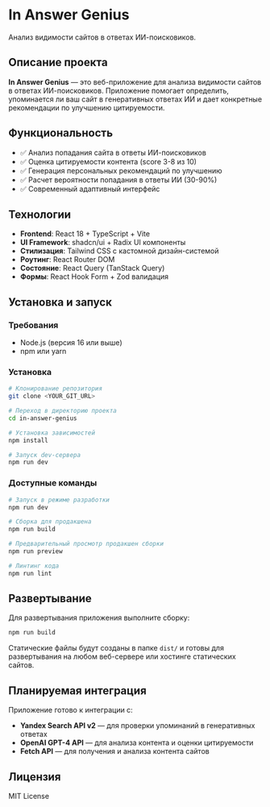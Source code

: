 # In Answer Genius

Анализ видимости сайтов в ответах ИИ-поисковиков.

## Описание проекта

**In Answer Genius** — это веб-приложение для анализа видимости сайтов в ответах ИИ-поисковиков. Приложение помогает определить, упоминается ли ваш сайт в генеративных ответах ИИ и дает конкретные рекомендации по улучшению цитируемости.

## Функциональность

- ✅ Анализ попадания сайта в ответы ИИ-поисковиков
- ✅ Оценка цитируемости контента (score 3-8 из 10)
- ✅ Генерация персональных рекомендаций по улучшению
- ✅ Расчет вероятности попадания в ответы ИИ (30-90%)
- ✅ Современный адаптивный интерфейс

## Технологии

- **Frontend**: React 18 + TypeScript + Vite
- **UI Framework**: shadcn/ui + Radix UI компоненты
- **Стилизация**: Tailwind CSS с кастомной дизайн-системой
- **Роутинг**: React Router DOM
- **Состояние**: React Query (TanStack Query)
- **Формы**: React Hook Form + Zod валидация

## Установка и запуск

### Требования
- Node.js (версия 16 или выше)
- npm или yarn

### Установка

```sh
# Клонирование репозитория
git clone <YOUR_GIT_URL>

# Переход в директорию проекта
cd in-answer-genius

# Установка зависимостей
npm install

# Запуск dev-сервера
npm run dev
```

### Доступные команды

```sh
# Запуск в режиме разработки
npm run dev

# Сборка для продакшена
npm run build

# Предварительный просмотр продакшен сборки
npm run preview

# Линтинг кода
npm run lint
```

## Развертывание

Для развертывания приложения выполните сборку:

```sh
npm run build
```

Статические файлы будут созданы в папке `dist/` и готовы для развертывания на любом веб-сервере или хостинге статических сайтов.

## Планируемая интеграция

Приложение готово к интеграции с:
- **Yandex Search API v2** — для проверки упоминаний в генеративных ответах
- **OpenAI GPT-4 API** — для анализа контента и оценки цитируемости
- **Fetch API** — для получения и анализа контента сайтов

## Лицензия

MIT License
